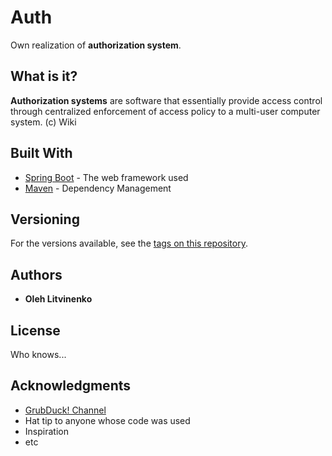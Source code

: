 # Auth

Own realization of **authorization system**.

## What is it?

**Authorization systems** are software that essentially provide access control through centralized enforcement of access policy to a multi-user computer system. (c) Wiki

## Built With

* [Spring Boot](https://spring.io/projects/spring-boot) - The web framework used
* [Maven](https://maven.apache.org/) - Dependency Management

## Versioning

For the versions available, see the [tags on this repository](https://github.com/houst/Auth/tags). 

## Authors

* **Oleh Litvinenko**

## License

Who knows...

## Acknowledgments

* [GrubDuck! Channel](https://www.youtube.com/channel/UC9V7DJCQCOOTec2MelKmA8w)
* Hat tip to anyone whose code was used
* Inspiration
* etc
